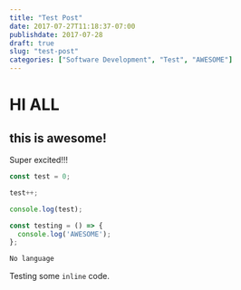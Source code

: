 ```yaml
---
title: "Test Post"
date: 2017-07-27T11:18:37-07:00
publishdate: 2017-07-28
draft: true
slug: "test-post"
categories: ["Software Development", "Test", "AWESOME"]
---
```


# HI ALL

## this is awesome!

Super excited!!!

```js
const test = 0;

test++;

console.log(test);

const testing = () => {
  console.log('AWESOME');
};
```

```default
No language
```

Testing some `inline` code.
